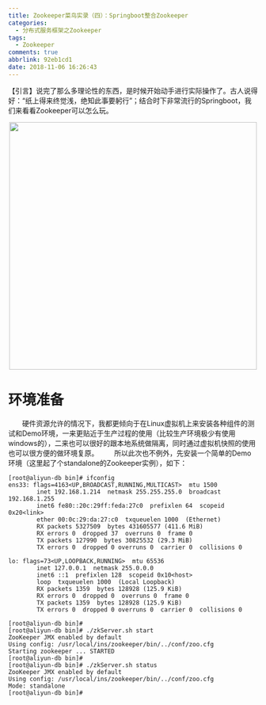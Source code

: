 ```yaml
---
title: Zookeeper菜鸟实录（四）：Springboot整合Zookeeper
categories:
  - 分布式服务框架之Zookeeper
tags:
  - Zookeeper
comments: true
abbrlink: 92eb1cd1
date: 2018-11-06 16:26:43
---
```

【引言】说完了那么多理论性的东西，是时候开始动手进行实际操作了。古人说得好：“纸上得来终觉浅，绝知此事要躬行”；结合时下非常流行的Springboot，我们来看看Zookeeper可以怎么玩。
<div align=center><img src="/img/public/000017.jpg" width="500"/></div>
<!-- more -->

# 环境准备
&emsp;&emsp;硬件资源允许的情况下，我都更倾向于在Linux虚拟机上来安装各种组件的测试和Demo环境，一来更贴近于生产过程的使用（比较生产环境极少有使用windows的），二来也可以很好的跟本地系统做隔离，同时通过虚拟机快照的使用也可以很方便的做环境复原。
&emsp;&emsp;所以此次也不例外，先安装一个简单的Demo环境（这里起了个standalone的Zookeeper实例），如下：

```
[root@aliyun-db bin]# ifconfig
ens33: flags=4163<UP,BROADCAST,RUNNING,MULTICAST>  mtu 1500
        inet 192.168.1.214  netmask 255.255.255.0  broadcast 192.168.1.255
        inet6 fe80::20c:29ff:feda:27c0  prefixlen 64  scopeid 0x20<link>
        ether 00:0c:29:da:27:c0  txqueuelen 1000  (Ethernet)
        RX packets 5327509  bytes 431605577 (411.6 MiB)
        RX errors 0  dropped 37  overruns 0  frame 0
        TX packets 127990  bytes 30825532 (29.3 MiB)
        TX errors 0  dropped 0 overruns 0  carrier 0  collisions 0

lo: flags=73<UP,LOOPBACK,RUNNING>  mtu 65536
        inet 127.0.0.1  netmask 255.0.0.0
        inet6 ::1  prefixlen 128  scopeid 0x10<host>
        loop  txqueuelen 1000  (Local Loopback)
        RX packets 1359  bytes 128928 (125.9 KiB)
        RX errors 0  dropped 0  overruns 0  frame 0
        TX packets 1359  bytes 128928 (125.9 KiB)
        TX errors 0  dropped 0 overruns 0  carrier 0  collisions 0

[root@aliyun-db bin]# 
[root@aliyun-db bin]# ./zkServer.sh start
ZooKeeper JMX enabled by default
Using config: /usr/local/ins/zookeeper/bin/../conf/zoo.cfg
Starting zookeeper ... STARTED
[root@aliyun-db bin]# 
[root@aliyun-db bin]# ./zkServer.sh status
ZooKeeper JMX enabled by default
Using config: /usr/local/ins/zookeeper/bin/../conf/zoo.cfg
Mode: standalone
[root@aliyun-db bin]# 
```